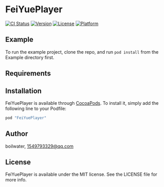 # FeiYuePlayer

[![CI Status](http://img.shields.io/travis/boilwater/FeiYuePlayer.svg?style=flat)](https://travis-ci.org/boilwater/FeiYuePlayer)
[![Version](https://img.shields.io/cocoapods/v/FeiYuePlayer.svg?style=flat)](http://cocoapods.org/pods/FeiYuePlayer)
[![License](https://img.shields.io/cocoapods/l/FeiYuePlayer.svg?style=flat)](http://cocoapods.org/pods/FeiYuePlayer)
[![Platform](https://img.shields.io/cocoapods/p/FeiYuePlayer.svg?style=flat)](http://cocoapods.org/pods/FeiYuePlayer)

## Example

To run the example project, clone the repo, and run `pod install` from the Example directory first.

## Requirements

## Installation

FeiYuePlayer is available through [CocoaPods](http://cocoapods.org). To install
it, simply add the following line to your Podfile:

```ruby
pod "FeiYuePlayer"
```

## Author

boilwater, 1549793329@qq.com

## License

FeiYuePlayer is available under the MIT license. See the LICENSE file for more info.
